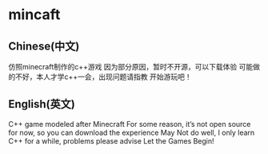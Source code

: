 # mincaft
Chinese(中文)
-------------------------------------
仿照minecraft制作的c++游戏
因为部分原因，暂时不开源，可以下载体验
可能做的不好，本人才学c++一会，出现问题请指教
开始游玩吧！

English(英文)
-------------------------------------
C++ game modeled after Minecraft
For some reason, it’s not open source for now, so you can download the experience
May Not do well, I only learn C++ for a while, problems please advise
Let the Games Begin!
